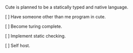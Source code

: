 Cute is planned to be a statically typed and native language. 

[ ] Have someone other than me program in cute.

[ ] Become turing complete.

[ ] Implement static checking.

[ ] Self host.
